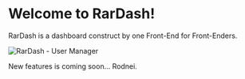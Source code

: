Welcome to RarDash!
===================

RarDash is a dashboard construct by one Front-End for Front-Enders.

![RarDash - User Manager](https://cldup.com/zu1tRURGFn.png)

New features is coming soon... Rodnei.
